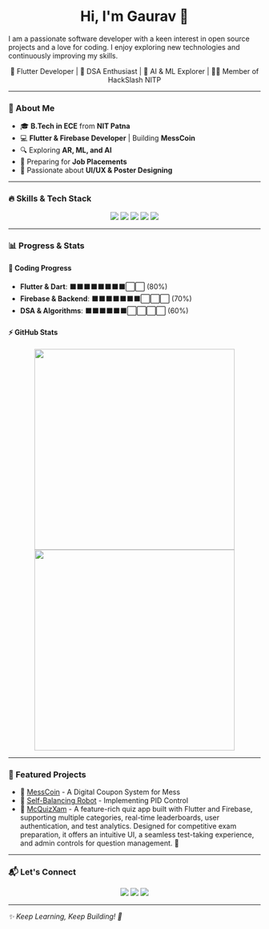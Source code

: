 <h1 align="center">Hi, I'm Gaurav 👋</h1>  


<p> I am a passionate software developer with a keen interest in open source projects and a love for coding. I enjoy exploring new technologies and continuously improving my skills. </p>
<p align="center">🚀 Flutter Developer | 🎯 DSA Enthusiast | 🤖 AI & ML Explorer | 🧑‍💻 Member of HackSlash NITP</p>  

---

### 🚀 About Me  
- 🎓 **B.Tech in ECE** from **NIT Patna**  
- 💻 **Flutter & Firebase Developer** | Building **MessCoin**  
- 🔍 Exploring **AR, ML, and AI**  
- 🎯 Preparing for **Job Placements**  
- 🎨 Passionate about **UI/UX & Poster Designing**  

---

### 🔥 Skills & Tech Stack  
<p align="center">
  <img src="https://img.shields.io/badge/Flutter-%2302569B.svg?style=for-the-badge&logo=flutter&logoColor=white"/>
  <img src="https://img.shields.io/badge/Dart-%230175C2.svg?style=for-the-badge&logo=dart&logoColor=white"/>
  <img src="https://img.shields.io/badge/Firebase-%23FFCA28.svg?style=for-the-badge&logo=firebase&logoColor=black"/>
  <img src="https://img.shields.io/badge/Git-%23F05033.svg?style=for-the-badge&logo=git&logoColor=white"/>
  <img src="https://img.shields.io/badge/C++-%2300599C.svg?style=for-the-badge&logo=c%2B%2B&logoColor=white"/>
</p>  

---

### 📊 Progress & Stats  

#### 🚀 Coding Progress  
- **Flutter & Dart**: ⬛⬛⬛⬛⬛⬛⬛⬛⬜⬜ (80%)
- **Firebase & Backend**: ⬛⬛⬛⬛⬛⬛⬛⬜⬜⬜ (70%)
- **DSA & Algorithms**: ⬛⬛⬛⬛⬛⬛⬜⬜⬜⬜ (60%)

#### ⚡ GitHub Stats  
<p align="center">
  <img src="https://github-readme-stats.vercel.app/api?username=gaurav-33&show_icons=true&theme=tokyonight" width="400"/>
  <img src="https://github-readme-streak-stats.herokuapp.com/?user=gaurav-33&theme=tokyonight" width="400"/>
</p>  

---

### 🚀 Featured Projects  
- 🔹 [MessCoin](https://github.com/gaurav-33/mess-coin) - A Digital Coupon System for Mess  
- 🔹 [Self-Balancing Robot](https://github.com/gaurav-33/robotics) - Implementing PID Control
- 🔹 [McQuizXam](https://github.com/gaurav-33/mcquizxam) - A feature-rich quiz app built with Flutter and Firebase, supporting multiple categories, real-time leaderboards, user authentication, and test analytics. Designed for competitive exam preparation, it offers an intuitive UI, a seamless test-taking experience, and admin controls for question management. 🚀
<!-- - 🔹 [Maze Solver Bot](https://github.com/gaurav-33/maze-bot) - Flood-Fill Algorithm Implementation  -->

---

### 📬 Let's Connect  
<p align="center">
  <a href="https://www.linkedin.com/in/gaurav-suman-baa84328a/"><img src="https://img.shields.io/badge/LinkedIn-%230077B5.svg?style=for-the-badge&logo=linkedin&logoColor=white"/></a>
  <a href="https://github.com/gaurav-33"><img src="https://img.shields.io/badge/GitHub-%23121011.svg?style=for-the-badge&logo=github&logoColor=white"/></a>
  <a href="mailto:gauravsuman2k24@gmail.com"><img src="https://img.shields.io/badge/Email-D14836?style=for-the-badge&logo=gmail&logoColor=white"/></a>
</p>  

---

_✨ Keep Learning, Keep Building! 🚀_
